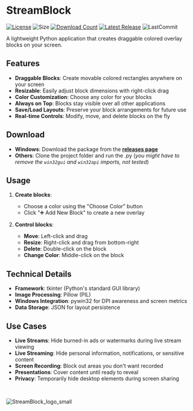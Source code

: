 # StreamBlock

[![License](https://img.shields.io/github/license/mirbyte/StreamBlock?color=purple)](https://raw.githubusercontent.com/mirbyte/StreamBlock/master/LICENSE)
![Size](https://img.shields.io/github/repo-size/mirbyte/StreamBlock?label=size&color=purple)
[![Download Count](https://img.shields.io/github/downloads/mirbyte/StreamBlock/total?color=purple)](https://github.com/mirbyte/StreamBlock/releases)
[![Latest Release](https://img.shields.io/github/release/mirbyte/StreamBlock.svg?color=purple)](https://github.com/mirbyte/StreamBlock/releases/latest)
![LastCommit](https://img.shields.io/github/last-commit/mirbyte/StreamBlock?color=purple&label=repo+updated)

A lightweight Python application that creates draggable colored overlay blocks on your screen.

## Features
- **Draggable Blocks**: Create movable colored rectangles anywhere on your screen
- **Resizable**: Easily adjust block dimensions with right-click drag
- **Color Customization**: Choose any color for your blocks
- **Always on Top**: Blocks stay visible over all other applications
- **Save/Load Layouts**: Preserve your block arrangements for future use
- **Real-time Controls**: Modify, move, and delete blocks on the fly

## Download
- **Windows**: Download the package from the **[releases page](https://github.com/mirbyte/StreamBlock/releases/latest)**
- **Others**: Clone the project folder and run the .py (*you might have to remove the `win32gui` and `win32api` imports, not tested*)

## Usage
1. **Create blocks**:
    - Choose a color using the "Choose Color" button
    - Click "➕ Add New Block" to create a new overlay

2. **Control blocks**:
    - **Move**: Left-click and drag
    - **Resize**: Right-click and drag from bottom-right
    - **Delete**: Double-click on the block
    - **Change Color**: Middle-click on the block

## Technical Details
- **Framework**: tkinter (Python's standard GUI library)
- **Image Processing**: Pillow (PIL)
- **Windows Integration**: pywin32 for DPI awareness and screen metrics
- **Data Storage**: JSON for layout persistence


## Use Cases
- **Live Streams**: Hide burned-in ads or watermarks during live stream viewing
- **Live Streaming**: Hide personal information, notifications, or sensitive content
- **Screen Recording**: Block out areas you don't want recorded
- **Presentations**: Cover content until ready to reveal
- **Privacy**: Temporarily hide desktop elements during screen sharing

<br>

![StreamBlock_logo_small](https://github.com/user-attachments/assets/817db0da-9c06-4d42-b9cc-019d15fc2542)


